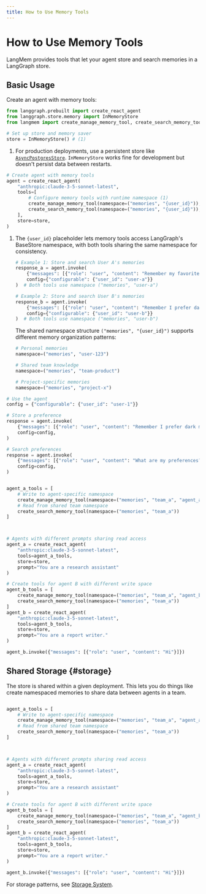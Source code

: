 ```yaml
---
title: How to Use Memory Tools
---
```


# How to Use Memory Tools

LangMem provides tools that let your agent store and search memories in a LangGraph store.


## Basic Usage

Create an agent with memory tools:

```python
from langgraph.prebuilt import create_react_agent
from langgraph.store.memory import InMemoryStore
from langmem import create_manage_memory_tool, create_search_memory_tool

# Set up store and memory saver
store = InMemoryStore() # (1)
```

1. For production deployments, use a persistent store like [`AsyncPostgresStore`](https://langchain-ai.github.io/langgraph/reference/store/#langgraph.store.postgres.AsyncPostgresStore). `InMemoryStore` works fine for development but doesn't persist data between restarts.

```python
# Create agent with memory tools
agent = create_react_agent(
    "anthropic:claude-3-5-sonnet-latest",
    tools=[
        # Configure memory tools with runtime namespace (1)
        create_manage_memory_tool(namespace=("memories", "{user_id}")),
        create_search_memory_tool(namespace=("memories", "{user_id}")),
    ],
    store=store,
)
```

1.  The `{user_id}` placeholder lets memory tools access LangGraph's BaseStore namespace, with both tools sharing the same namespace for consistency.

    ```python
    # Example 1: Store and search User A's memories
    response_a = agent.invoke(
        {"messages": [{"role": "user", "content": "Remember my favorite color is blue"}]},
        config={"configurable": {"user_id": "user-a"}}
    )  # Both tools use namespace ("memories", "user-a")
    
    # Example 2: Store and search User B's memories
    response_b = agent.invoke(
        {"messages": [{"role": "user", "content": "Remember I prefer dark mode"}]},
        config={"configurable": {"user_id": "user-b"}}
    )  # Both tools use namespace ("memories", "user-b")
    ```
    
    The shared namespace structure `("memories", "{user_id}")` supports different memory organization patterns:
    
    ```python
    # Personal memories
    namespace=("memories", "user-123")
    
    # Shared team knowledge
    namespace=("memories", "team-product")
    
    # Project-specific memories
    namespace=("memories", "project-x")
    ```
```python
# Use the agent
config = {"configurable": {"user_id": "user-1"}}

# Store a preference
response = agent.invoke(
    {"messages": [{"role": "user", "content": "Remember I prefer dark mode"}]},
    config=config,
)

# Search preferences
response = agent.invoke(
    {"messages": [{"role": "user", "content": "What are my preferences?"}]},
    config=config,
)


agent_a_tools = [
    # Write to agent-specific namespace
    create_manage_memory_tool(namespace=("memories", "team_a", "agent_a")),
    # Read from shared team namespace
    create_search_memory_tool(namespace=("memories", "team_a"))
]



# Agents with different prompts sharing read access
agent_a = create_react_agent(
    "anthropic:claude-3-5-sonnet-latest",
    tools=agent_a_tools,
    store=store,
    prompt="You are a research assistant"
)

# Create tools for agent B with different write space
agent_b_tools = [
    create_manage_memory_tool(namespace=("memories", "team_a", "agent_b")),
    create_search_memory_tool(namespace=("memories", "team_a"))
]
agent_b = create_react_agent(
    "anthropic:claude-3-5-sonnet-latest",
    tools=agent_b_tools,
    store=store,
    prompt="You are a report writer."
)

agent_b.invoke({"messages": [{"role": "user", "content": "Hi"}]})
```


## Shared Storage {#storage}

The store is shared within a given deployment. This lets you do things like create namespaced memories to share data between agents in a team.

```python

agent_a_tools = [
    # Write to agent-specific namespace
    create_manage_memory_tool(namespace=("memories", "team_a", "agent_a")),
    # Read from shared team namespace
    create_search_memory_tool(namespace=("memories", "team_a"))
]



# Agents with different prompts sharing read access
agent_a = create_react_agent(
    "anthropic:claude-3-5-sonnet-latest",
    tools=agent_a_tools,
    store=store,
    prompt="You are a research assistant"
)

# Create tools for agent B with different write space
agent_b_tools = [
    create_manage_memory_tool(namespace=("memories", "team_a", "agent_b")),
    create_search_memory_tool(namespace=("memories", "team_a"))
]
agent_b = create_react_agent(
    "anthropic:claude-3-5-sonnet-latest",
    tools=agent_b_tools,
    store=store,
    prompt="You are a report writer."
)

agent_b.invoke({"messages": [{"role": "user", "content": "Hi"}]})
```

For storage patterns, see [Storage System](../concepts/conceptual_guide.md#storage-system).
